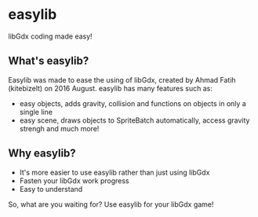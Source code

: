 # easylib
libGdx coding made easy!
## What's easylib?
Easylib was made to ease the using of libGdx, created by Ahmad Fatih (kitebizelt) on 2016 August.
easylib has many features such as:
- easy objects, adds gravity, collision and functions on objects in only a single line
- easy scene, draws objects to SpriteBatch automatically, access gravity strengh and much more!

## Why easylib?
- It's more easier to use easylib rather than just using libGdx
- Fasten your libGdx work progress
- Easy to understand

So, what are you waiting for? Use easylib for your libGdx game!

